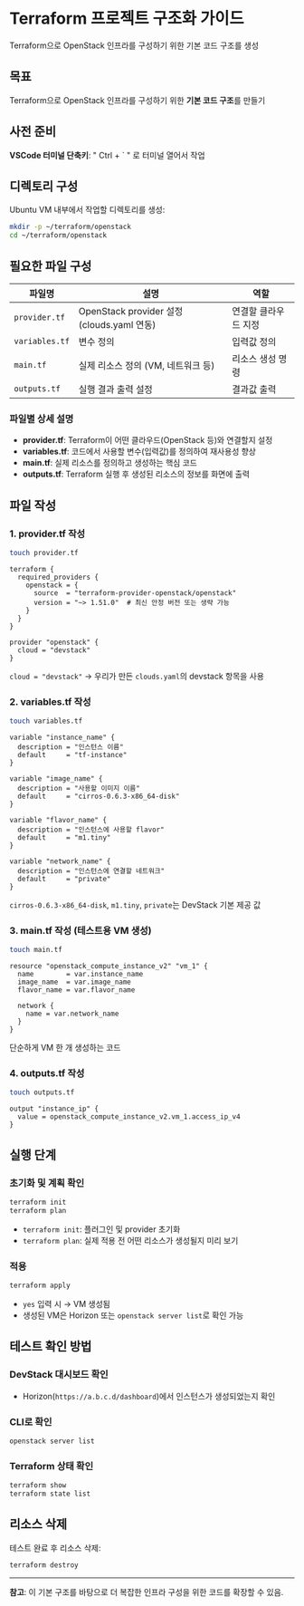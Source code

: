 # Terraform 프로젝트 구조화 가이드

Terraform으로 OpenStack 인프라를 구성하기 위한 기본 코드 구조를 생성

## 목표

Terraform으로 OpenStack 인프라를 구성하기 위한 **기본 코드 구조**를 만들기

## 사전 준비

**VSCode 터미널 단축키**: " Ctrl + ` " 로 터미널 열어서 작업

## 디렉토리 구성

Ubuntu VM 내부에서 작업할 디렉토리를 생성:

```bash
mkdir -p ~/terraform/openstack
cd ~/terraform/openstack
```

## 필요한 파일 구성

| 파일명 | 설명 | 역할 |
|--------|------|------|
| `provider.tf` | OpenStack provider 설정 (clouds.yaml 연동) | 연결할 클라우드 지정 |
| `variables.tf` | 변수 정의 | 입력값 정의 |
| `main.tf` | 실제 리소스 정의 (VM, 네트워크 등) | 리소스 생성 명령 |
| `outputs.tf` | 실행 결과 출력 설정 | 결과값 출력 |

### 파일별 상세 설명

- **provider.tf**: Terraform이 어떤 클라우드(OpenStack 등)와 연결할지 설정
- **variables.tf**: 코드에서 사용할 변수(입력값)를 정의하여 재사용성 향상
- **main.tf**: 실제 리소스를 정의하고 생성하는 핵심 코드
- **outputs.tf**: Terraform 실행 후 생성된 리소스의 정보를 화면에 출력

## 파일 작성

### 1. provider.tf 작성

```bash
touch provider.tf
```

```hcl
terraform {
  required_providers {
    openstack = {
      source  = "terraform-provider-openstack/openstack"
      version = "~> 1.51.0"  # 최신 안정 버전 또는 생략 가능
    }
  }
}

provider "openstack" {
  cloud = "devstack"
}
```

`cloud = "devstack"` → 우리가 만든 `clouds.yaml`의 devstack 항목을 사용

### 2. variables.tf 작성

```bash
touch variables.tf
```

```hcl
variable "instance_name" {
  description = "인스턴스 이름"
  default     = "tf-instance"
}

variable "image_name" {
  description = "사용할 이미지 이름"
  default     = "cirros-0.6.3-x86_64-disk"
}

variable "flavor_name" {
  description = "인스턴스에 사용할 flavor"
  default     = "m1.tiny"
}

variable "network_name" {
  description = "인스턴스에 연결할 네트워크"
  default     = "private"
}
```

`cirros-0.6.3-x86_64-disk`, `m1.tiny`, `private`는 DevStack 기본 제공 값

### 3. main.tf 작성 (테스트용 VM 생성)

```bash
touch main.tf
```

```hcl
resource "openstack_compute_instance_v2" "vm_1" {
  name        = var.instance_name
  image_name  = var.image_name
  flavor_name = var.flavor_name
  
  network {
    name = var.network_name
  }
}
```

단순하게 VM 한 개 생성하는 코드

### 4. outputs.tf 작성

```bash
touch outputs.tf
```

```hcl
output "instance_ip" {
  value = openstack_compute_instance_v2.vm_1.access_ip_v4
}
```

## 실행 단계

### 초기화 및 계획 확인

```bash
terraform init
terraform plan
```

- `terraform init`: 플러그인 및 provider 초기화
- `terraform plan`: 실제 적용 전 어떤 리소스가 생성될지 미리 보기

### 적용

```bash
terraform apply
```

- `yes` 입력 시 → VM 생성됨
- 생성된 VM은 Horizon 또는 `openstack server list`로 확인 가능

## 테스트 확인 방법

### DevStack 대시보드 확인
- Horizon(`https://a.b.c.d/dashboard`)에서 인스턴스가 생성되었는지 확인

### CLI로 확인
```bash
openstack server list
```

### Terraform 상태 확인
```bash
terraform show
terraform state list
```

## 리소스 삭제

테스트 완료 후 리소스 삭제:

```bash
terraform destroy
```

---

**참고**: 이 기본 구조를 바탕으로 더 복잡한 인프라 구성을 위한 코드를 확장할 수 있음.
